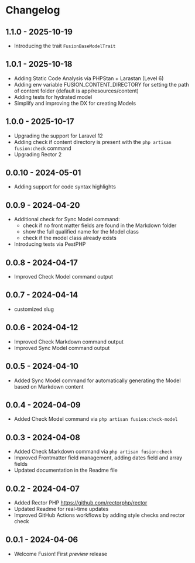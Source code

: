 # Changelog


## 1.1.0 - 2025-10-19
- Introducing the trait `FusionBaseModelTrait`

## 1.0.1 - 2025-10-18
- Adding Static Code Analysis via PHPStan + Larastan (Level 6)
- Adding env variable FUSION_CONTENT_DIRECTORY for setting the path of content folder (default is app/resources/content)
- Adding tests for hydrated model
- Simplify and improving the DX for creating Models

## 1.0.0 - 2025-10-17
- Upgrading the support for Laravel 12
- Adding check if content directory is present with the `php artisan fusion:check` command
- Upgrading Rector 2

## 0.0.10 - 2024-05-01
- Adding support for code syntax highlights

## 0.0.9 - 2024-04-20
- Additional check for Sync Model command:
  - check if no front matter fields are found in the Markdown folder
  - show the full qualified name for the Model class
  - check if the model class already exists
- Introducing tests via PestPHP

## 0.0.8 - 2024-04-17
- Improved Check Model command output

## 0.0.7 - 2024-04-14
- customized slug

## 0.0.6 - 2024-04-12
- Improved Check Markdown command output
- Improved Sync Model command output

## 0.0.5 - 2024-04-10
- Added Sync Model command for automatically generating the Model based on Markdown content

## 0.0.4 - 2024-04-09
- Added Check Model command via `php artisan fusion:check-model`

## 0.0.3 - 2024-04-08
- Added Check Markdown command via `php artisan fusion:check`
- Improved Frontmatter field management, adding dates field and array fields
- Updated documentation in the Readme file

## 0.0.2 - 2024-04-07
- Added Rector PHP https://github.com/rectorphp/rector
- Updated Readme for real-time updates
- Improved GitHub Actions workflows by adding style checks and rector check

## 0.0.1 - 2024-04-06

- Welcome Fusion! First *preview* release
